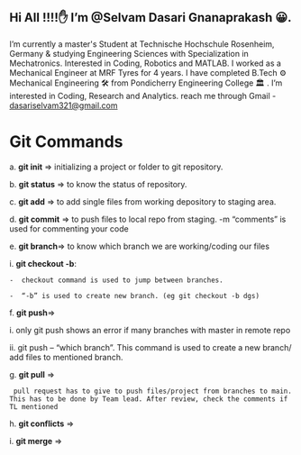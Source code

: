 ## Hi All !!!!✋ I’m @Selvam Dasari Gnanaprakash 😀.
I’m currently a master's Student at Technische Hochschule Rosenheim, Germany & studying Engineering Sciences with Specialization in Mechatronics. Interested in Coding, Robotics and MATLAB.
I worked as a Mechanical Engineer at MRF Tyres for 4 years.
I have completed B.Tech ⚙ Mechanical Engineering 🛠 from Pondicherry Engineering College 🏛 . I’m interested in Coding, Research and Analytics. 
reach me through Gmail - dasariselvam321@gmail.com


# Git Commands
a.	**git init** => initializing a project or folder to git repository.

b.	**git  status** => to know the status of repository.

c.	**git add**  => to add single files from working depository to staging area.

d.	**git commit** => to push files to local repo from staging. -m “comments” is used for commenting your code 

e.	**git branch**=> to know which branch we are working/coding our files

i.	**git checkout -b**:

    -  checkout command is used to jump between branches.
 
    -  “-b” is used to create new branch. (eg git checkout -b dgs) 

f.	**git push**=>

   i.	only git push shows an error if many branches with master in remote repo
   
   ii.	git push – “which branch”. This command is used to create a new branch/ add files to mentioned branch.
   
g.	**git pull** =>

     pull request has to give to push files/project from branches to main. This has to be done by Team lead. After review, check the comments if TL mentioned 
h.	**git conflicts** =>

i.	**git merge** =>


